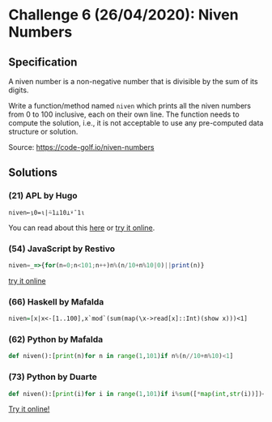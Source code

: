 # Challenge 6 (26/04/2020): Niven Numbers

## Specification

A niven number is a non-negative number that is divisible by the sum of its digits.

Write a function/method named `niven` which prints all the niven numbers from 0 to 100 inclusive, each on their own line. The function needs to compute the solution, i.e., it is not acceptable to use any pre-computed data structure or solution.

Source: https://code-golf.io/niven-numbers

## Solutions

### (21) APL by Hugo

```apl
niven←⍸0=⍳|⍨1⊥10⊥⍣¯1⍳
```

You can read about this [here](http://hugosereno.eu/blog/2020/04/26/golfing-in-apl-during-covid/) or [try it online](https://tio.run/##SyzI0U2pTMzJT///Py@zLDXvUduER707DGwf9W6uedS7wvBR11JDAyDxqHfxofWGQNH/j/qmKgBVKYCVKxgaGPwHAA).

### (54) JavaScript by Restivo 

```javascript
niven=_=>{for(n=0;n<101;n++)n%(n/10+n%10|0)||print(n)}
```

[try it online](https://tio.run/##y0osSyxOLsosKNEts/j/Py@zLDXPNt7Wrjotv0gjz9bQOs/G0ABIamtr5qlq5OkbGmjnqRoa1Bho1tQUFGXmlWjkadZCtGlo/gcA)

### (66) Haskell by Mafalda
```haskell
niven=[x|x<-[1..100],x`mod`(sum(map(\x->read[x]::Int)(show x)))<1]
```

### (62) Python by Mafalda
```python
def niven():[print(n)for n in range(1,101)if n%(n//10+n%10)<1]
```

### (73) Python by Duarte

```python
def niven():[print(i)for i in range(1,101)if i%sum([*map(int,str(i))])<1]
```

[Try it online!](https://tio.run/##LcwxCoAwDADAr2QREulgcRHxJ@Ig2GoGY0mr4OtjB/fj0luOS/ohqdkWIgg/QZDGOSlLQaZ4KTCwgK6yB/TOd544Ajf5PnFuzzVhlS4XrZoWmvxi/2If)
